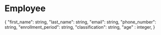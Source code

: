 # Employee
{
  "first_name": string,
  "last_name": string,
  "email": string,
  "phone_number": string,
  "enrollment_period": string,
  "classification": string,
  "age" : integer,
}
